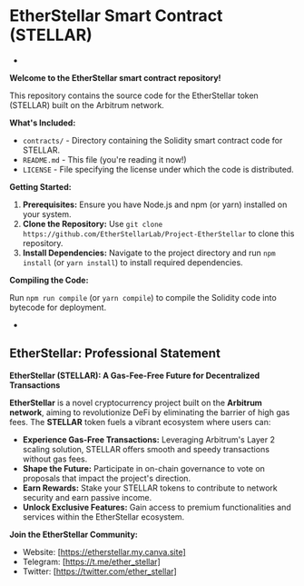 # EtherStellar Smart Contract (STELLAR)
*
**Welcome to the EtherStellar smart contract repository!**

This repository contains the source code for the EtherStellar token (STELLAR) built on the Arbitrum network.

**What's Included:**

* `contracts/` - Directory containing the Solidity smart contract code for STELLAR.
* `README.md` - This file (you're reading it now!)
* `LICENSE` - File specifying the license under which the code is distributed.

**Getting Started:**

1. **Prerequisites:** Ensure you have Node.js and npm (or yarn) installed on your system.
2. **Clone the Repository:** Use `git clone https://github.com/EtherStellarLab/Project-EtherStellar` to clone this repository.
3. **Install Dependencies:** Navigate to the project directory and run `npm install` (or `yarn install`) to install required dependencies.

**Compiling the Code:**

Run `npm run compile` (or `yarn compile`) to compile the Solidity code into bytecode for deployment.

*

## EtherStellar: Professional Statement

**EtherStellar (STELLAR): A Gas-Fee-Free Future for Decentralized Transactions**

**EtherStellar** is a novel cryptocurrency project built on the **Arbitrum network**, aiming to revolutionize DeFi by eliminating the barrier of high gas fees. The **STELLAR** token fuels a vibrant ecosystem where users can:

* **Experience Gas-Free Transactions:**  Leveraging Arbitrum's Layer 2 scaling solution, STELLAR offers smooth and speedy transactions without gas fees.
* **Shape the Future:** Participate in on-chain governance to vote on proposals that impact the project's direction.
* **Earn Rewards:** Stake your STELLAR tokens to contribute to network security and earn passive income.
* **Unlock Exclusive Features:** Gain access to premium functionalities and services within the EtherStellar ecosystem.

**Join the EtherStellar Community:**

* Website: [https://etherstellar.my.canva.site]
* Telegram: [https://t.me/ether_stellar]
* Twitter: [https://twitter.com/ether_stellar]
